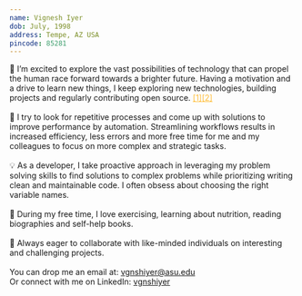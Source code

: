 ```yaml
---
name: Vignesh Iyer
dob: July, 1998
address: Tempe, AZ USA
pincode: 85281
---
```


👀 I’m excited to explore the vast possibilities of technology that can propel the human race forward towards a brighter future.
Having a motivation and a drive to learn new things, I keep exploring new technologies, building projects and regularly contributing open source.
<a style="color: #FFBD38" href="https://github.com/slackapi/bolt-python/pull/918">[1]</a><a style="color: #FFBD38" href="https://github.com/stripe/stripe-cli/pull/1094">[2]</a>
<br>
<br>
🚀 I try to look for repetitive processes and come up with solutions to improve performance by automation. Streamlining workflows results in increased efficiency, less errors and more free time for me and my colleagues to focus on more complex and strategic tasks. 
<br>
<br>
💡 As a developer, I take proactive approach in leveraging my problem solving skills to find solutions to complex problems while prioritizing writing clean and maintainable code. I often obsess about choosing the right variable names.
<br>
<br>
💪 During my free time, I love exercising, learning about nutrition, reading biographies and self-help books.
<br>
<br>
🤝 Always eager to collaborate with like-minded individuals on interesting and challenging projects.
<br>
<br>
You can drop me an email at: <span style="color: #FFBD38">[vgnshiyer@asu.edu](mailto:vgnshiyer@asu.edu)</span>
<br>
Or connect with me on LinkedIn: <span style="color: #FFBD38">[vgnshiyer](https://www.linkedin.com/in/vgnshiyer/)</span>